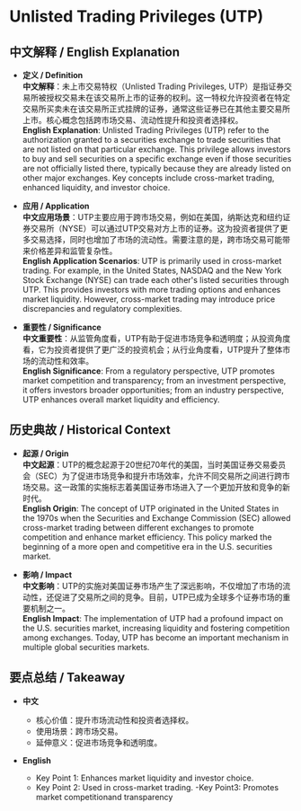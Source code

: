 # Unlisted Trading Privileges (UTP)

## 中文解释 / English Explanation

* **定义 / Definition**  
  **中文解释**：未上市交易特权（Unlisted Trading Privileges, UTP）是指证券交易所被授权交易未在该交易所上市的证券的权利。这一特权允许投资者在特定交易所买卖未在该交易所正式挂牌的证券，通常这些证券已在其他主要交易所上市。核心概念包括跨市场交易、流动性提升和投资者选择权。  
  **English Explanation**: Unlisted Trading Privileges (UTP) refer to the authorization granted to a securities exchange to trade securities that are not listed on that particular exchange. This privilege allows investors to buy and sell securities on a specific exchange even if those securities are not officially listed there, typically because they are already listed on other major exchanges. Key concepts include cross-market trading, enhanced liquidity, and investor choice.

* **应用 / Application**  
  **中文应用场景**：UTP主要应用于跨市场交易，例如在美国，纳斯达克和纽约证券交易所（NYSE）可以通过UTP交易对方上市的证券。这为投资者提供了更多交易选择，同时也增加了市场的流动性。需要注意的是，跨市场交易可能带来价格差异和监管复杂性。  
  **English Application Scenarios**: UTP is primarily used in cross-market trading. For example, in the United States, NASDAQ and the New York Stock Exchange (NYSE) can trade each other's listed securities through UTP. This provides investors with more trading options and enhances market liquidity. However, cross-market trading may introduce price discrepancies and regulatory complexities.

* **重要性 / Significance**  
  **中文重要性**：从监管角度看，UTP有助于促进市场竞争和透明度；从投资角度看，它为投资者提供了更广泛的投资机会；从行业角度看，UTP提升了整体市场的流动性和效率。  
  **English Significance**: From a regulatory perspective, UTP promotes market competition and transparency; from an investment perspective, it offers investors broader opportunities; from an industry perspective, UTP enhances overall market liquidity and efficiency.

## 历史典故 / Historical Context

* **起源 / Origin**  
  **中文起源**：UTP的概念起源于20世纪70年代的美国，当时美国证券交易委员会（SEC）为了促进市场竞争和提升市场效率，允许不同交易所之间进行跨市场交易。这一政策的实施标志着美国证券市场进入了一个更加开放和竞争的新时代。  
  **English Origin**: The concept of UTP originated in the United States in the 1970s when the Securities and Exchange Commission (SEC) allowed cross-market trading between different exchanges to promote competition and enhance market efficiency. This policy marked the beginning of a more open and competitive era in the U.S. securities market.

* **影响 / Impact**  
  **中文影响**：UTP的实施对美国证券市场产生了深远影响，不仅增加了市场的流动性，还促进了交易所之间的竞争。目前，UTP已成为全球多个证券市场的重要机制之一。  
  **English Impact**: The implementation of UTP had a profound impact on the U.S. securities market, increasing liquidity and fostering competition among exchanges. Today, UTP has become an important mechanism in multiple global securities markets.

## 要点总结 / Takeaway

* **中文**  
  - 核心价值：提升市场流动性和投资者选择权。
  - 使用场景：跨市场交易。
  - 延伸意义：促进市场竞争和透明度。

* **English**  
  - Key Point 1: Enhances market liquidity and investor choice.
  - Key Point 2: Used in cross-market trading.
   -Key Point3: Promotes market competitionand transparency